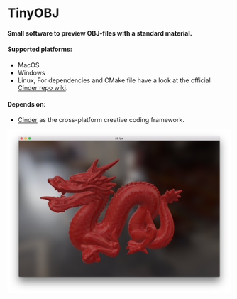 # TinyOBJ

#### Small software to preview OBJ-files with a standard material. 

#### Supported platforms:
* MacOS
* Windows 
* Linux, For dependencies and CMake file have a look at the official [Cinder repo wiki](https://github.com/cinder/Cinder/wiki/Cinder-for-Linux).

#### Depends on:
* [Cinder](https://github.com/cinder/Cinder) as the cross-platform creative coding framework.

![image](Cinderella/image.png "Example")
